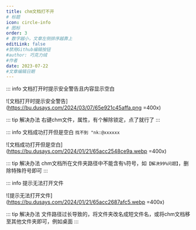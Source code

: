 ```yaml
---
title: chm文档打不开
# 标题
icon: circle-info
# 图标
order: 3
# 数字越小，文章左侧排序越靠上
editLink: false
#禁用Github编辑按钮
#author: 巧克力绒
#作者
date: 2023-07-22
#文章编辑日期
---
```


::: info 文档打开时提示安全警告且内容显示空白

![文档打开时提示安全警告](https://bu.dusays.com/2024/03/07/65e921c45affa.png =400x)

::: tip 解决办法
右键chm文件，属性，有个解除锁定，点了就行了
:::

::: info 文档成功打开但是空白 ```找不到 "nk:@xxxxxx```

![文档成功打开但是空白](https://bu.dusays.com/2024/01/21/65acc2548ce9a.webp =400x)

::: tip 解决办法
chm文档所在文件夹路径中不能含有```%```符号，如```【解决99%问题】```，删除特殊符号即可
:::


::: info 提示无法打开文件

![提示无法打开文件](https://bu.dusays.com/2024/01/21/65acc2687afc5.webp =400x)

::: tip 解决办法
文件路径过长导致的，将文件夹改名成短文件名，或将chm文档移至其他文件夹即可，例如桌面
:::

